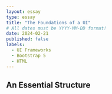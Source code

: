 ```yaml
---
layout: essay
type: essay
title: "The Foundations of a UI"
# All dates must be YYYY-MM-DD format!
date: 2024-02-21
published: false
labels:
  - UI Frameworks
  - Bootstrap 5
  - HTML
---
```


## An Essential Structure
